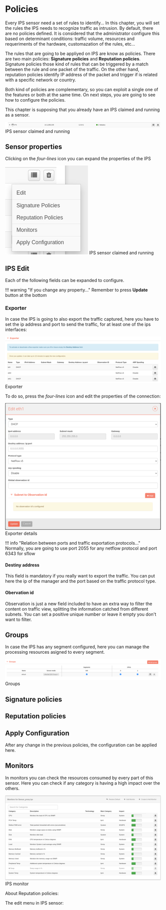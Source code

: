 # Policies

Every IPS sensor need a set of rules to identify... In this chapter, you will set the rules the IPS needs to recognize traffic as intrusion. By default, there are no policies defined. It is considered that the administrator configure this based on determinant conditions: traffic volume, resources and requeriments of the hardware, customazation of the rules, etc...

The rules that are going to be appliyed on IPS are know as policies. There are two main policies:  **Signature policies** and **Reputation policies**. Signature policies those kind of rules that can be triggered by a match between the rule and one packet of the traffic. On the other hand, reputation policies identify IP address of the packet and trigger if is related with a specific network or country. 

Both kind of policies are complementary, so you can exploit a single one of the features or both at the same time. On next steps, you are going to see how to configure the policies.

This chapter is supposing that you already have an IPS claimed and running as a sensor.

![IPS sensor claimed and running](images/IPS_configured.png)
IPS sensor claimed and running

## Sensor properties

Clicking on the *four-lines* icon you can expand the properties of the IPS

![IPS sensor claimed and running](images/ips_properties.png)
IPS sensor claimed and running

## IPS Edit

Each of the following fields can be expanded to configure.

!!! warning "If you change any property..."
    Remember to press **Update** button at the bottom 

### Exporter

In case the IPS is going to also export the traffic captured, here you have to set the ip address and port to send the traffic, for at least one of the ips interfaces:

![Exporter](images/ips_exporter.png)
Exporter

To do so, press the *four-lines* icon and edit the properties of the connection:

![Exporter details](images/exporter_details.png)
Exporter details

!!! info "Relation between ports and traffic exportation protocols..."
    Normally, you are going to use port 2055 for any netflow protocol and port 6343 for sflow

#### Destiny address

This field is mandatory if you really want to export the traffic. You can put here the ip of the manager and the port based on the traffic protocol type.

#### Obervation id

Observation is just a new field included to have an extra way to filter the content on traffic view, splitting the information catched from different subnets. You can set a positive unique number or leave it empty you don't want to filter.

## Groups

In case the IPS has any segment configured, here you can manage the processing resources asigned to every segment.

![Groups](images/Groups.png)
Groups

## Signature policies

## Reputation policies

## Apply Configuration

After any change in the previous policies, the configuration can be applied here.

## Monitors

In monitors you can check the resources consumed by every part of this sensor. Here you can check if any category is having a high impact over the others.

![IPS monitor](images/ips_monitor.png)
IPS monitor



About Reputation policies:

The edit menu in IPS sensor:
